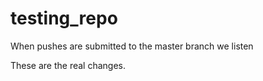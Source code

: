 # testing_repo
When pushes are submitted to the master branch we listen

These are the real changes.

